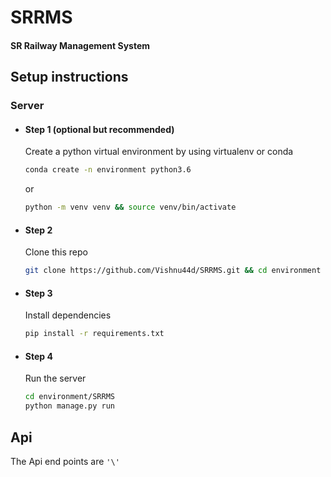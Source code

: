 # SRRMS
#### SR Railway Management System
## Setup instructions

### Server

  - #### Step 1 (optional but recommended)

     Create a python virtual environment by using virtualenv or conda
     ```bash
     conda create -n environment python3.6
     ```
     or

     ```bash
     python -m venv venv && source venv/bin/activate
     ```
  - #### Step 2
    Clone this repo
    ```bash
    git clone https://github.com/Vishnu44d/SRRMS.git && cd environment
    ```

  - #### Step 3
    Install dependencies
    ```bash
    pip install -r requirements.txt
    ```
  - #### Step 4
    Run the server
    ```bash
    cd environment/SRRMS
    python manage.py run
    ```



## Api
  The Api end points are `'\'`